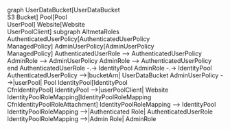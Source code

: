 graph
    UserDataBucket[UserDataBucket<br>S3 Bucket]
    Pool[Pool<br>UserPool]
    Website[Website<br>UserPoolClient]
    subgraph AltmetaRoles
    AuthenticatedUserPolicy[AuthenticatedUserPolicy<br>ManagedPolicy]
    AdminUserPolicy[AdminUserPolicy<br>ManagedPolicy]
    AuthenticatedUserRole --> AuthenticatedUserPolicy
    AdminRole --> AdminUserPolicy
    AdminRole --> AuthenticatedUserPolicy
    end
    AuthenticatedUserRole -.-> IdentityPool
    AdminRole -.-> IdentityPool
    AuthenticatedUserPolicy -->|bucketArn| UserDataBucket
    AdminUserPolicy -->|userPool| Pool
    IdentityPool[IdentityPool<br>CfnIdentityPool]
    IdentityPool -->|userPoolClient| Website
    IdentityPoolRoleMapping[IdentityPoolRoleMapping<br>CfnIdentityPoolRoleAttachment]
    IdentityPoolRoleMapping --> IdentityPool
    IdentityPoolRoleMapping -->|Authenticated Role| AuthenticatedUserRole
    IdentityPoolRoleMapping -->|Admin Role| AdminRole
